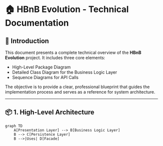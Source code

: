 # 🏠 HBnB Evolution - Technical Documentation

## 📌 Introduction

This document presents a complete technical overview of the **HBnB Evolution** project. It includes three core elements:

- High-Level Package Diagram
- Detailed Class Diagram for the Business Logic Layer
- Sequence Diagrams for API Calls

The objective is to provide a clear, professional blueprint that guides the implementation process and serves as a reference for system architecture.

---

## 📦 1. High-Level Architecture

```mermaid
graph TD
    A[Presentation Layer] --> B[Business Logic Layer]
    B --> C[Persistence Layer]
    B -->|Uses| D[Facade]

